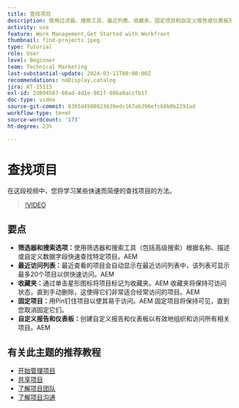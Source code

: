 ```yaml
---
title: 查找项目
description: 使用过滤器、搜索工具、最近列表、收藏夹、固定项目和自定义报告或仪表板简化项目管理，以便快速有组织地访问项目。
activity: use
feature: Work Management,Get Started with Workfront
thumbnail: find-projects.jpeg
type: Tutorial
role: User
level: Beginner
team: Technical Marketing
last-substantial-update: 2024-03-11T00:00:00Z
recommendations: noDisplay,catalog
jira: KT-15115
exl-id: 2d894587-60ad-4d1e-961f-886a8accfb17
doc-type: video
source-git-commit: 0365d4500823639edc167ab296efcb8b0b2291ad
workflow-type: tm+mt
source-wordcount: '173'
ht-degree: 23%

---
```


# 查找项目

在这段视频中，您将学习某些快速而简便的查找项目的方法。

>[!VIDEO](https://video.tv.adobe.com/v/3439558/?quality=12&learn=on&enablevpops&captions=chi_hans)

## 要点

* **筛选器和搜索选项：**&#x200B;使用筛选器和搜索工具（包括高级搜索）根据名称、描述或自定义数据字段快速查找特定项目。&#x200B;AEM
* **最近访问列表：**&#x200B;最近查看的项目会自动显示在最近访问列表中，该列表可显示最多20个项目以供快速访问。&#x200B;AEM
* **收藏夹：**&#x200B;通过单击星形图标将项目标记为收藏夹。&#x200B;AEM 收藏夹将保持可访问状态，直到手动删除，这使得它们非常适合经常访问的项目。&#x200B;AEM
* **固定项目：**&#x200B;用Pin钉住项目以使其易于访问。&#x200B;AEM 固定项目将保持可见，直到您取消固定它们。
* **自定义报告和仪表板：**&#x200B;创建自定义报告和仪表板以有效地组织和访问所有相关项目。&#x200B;AEM


## 有关此主题的推荐教程

* [开始管理项目](/help/manage-work/projects/getting-started-manage-a-project.md)
* [共享项目](/help/manage-work/projects/share-a-project.md)
* [了解项目团队](/help/manage-work/projects/understand-the-project-team.md)
* [了解项目沟通](/help/manage-work/projects/understand-project-communication.md)
